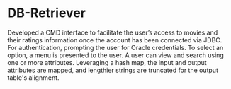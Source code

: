 # DB-Retriever
Developed a CMD interface to facilitate the user’s access to movies and their ratings information once the account has been connected via JDBC. For authentication, prompting the user for Oracle credentials. To select an option, a
menu is presented to the user. A user can view and search using one or more attributes. Leveraging a hash map, the input and output attributes are mapped, and lengthier strings are truncated for the output table's alignment.
